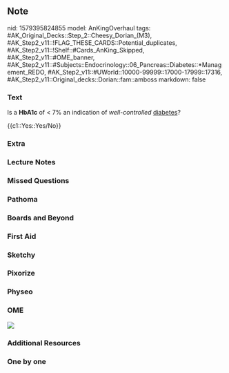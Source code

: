 ## Note
nid: 1579395824855
model: AnKingOverhaul
tags: #AK_Original_Decks::Step_2::Cheesy_Dorian_(M3), #AK_Step2_v11::!FLAG_THESE_CARDS::Potential_duplicates, #AK_Step2_v11::!Shelf::#Cards_AnKing_Skipped, #AK_Step2_v11::#OME_banner, #AK_Step2_v11::#Subjects::Endocrinology::06_Pancreas::Diabetes::*Management_REDO, #AK_Step2_v11::#UWorld::10000-99999::17000-17999::17316, #AK_Step2_v11::Original_decks::Dorian::fam::amboss
markdown: false

### Text
Is a <b>HbA1c</b> of < 7% an indication of
<i>well-controlled</i> <u>diabetes</u>?
<div>
  {{c1::Yes::Yes/No}}
</div>

### Extra


### Lecture Notes


### Missed Questions


### Pathoma


### Boards and Beyond


### First Aid


### Sketchy


### Pixorize


### Physeo


### OME
<div class="ome-widget">
  <a href="https://onlinemeded.org?ref=anki"><img src=
  "_OME_AnkiFlashcards_General_3.png"></a>
</div>

### Additional Resources


### One by one

